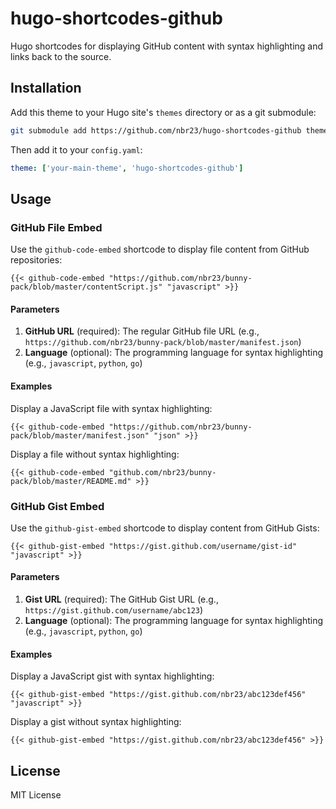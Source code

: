# hugo-shortcodes-github

Hugo shortcodes for displaying GitHub content with syntax highlighting and links back to the source.

## Installation

Add this theme to your Hugo site's `themes` directory or as a git submodule:

```bash
git submodule add https://github.com/nbr23/hugo-shortcodes-github themes/hugo-shortcodes-github
```

Then add it to your `config.yaml`:

```yaml
theme: ['your-main-theme', 'hugo-shortcodes-github']
```

## Usage

### GitHub File Embed

Use the `github-code-embed` shortcode to display file content from GitHub repositories:

```
{{< github-code-embed "https://github.com/nbr23/bunny-pack/blob/master/contentScript.js" "javascript" >}}
```

#### Parameters

1. **GitHub URL** (required): The regular GitHub file URL (e.g., `https://github.com/nbr23/bunny-pack/blob/master/manifest.json`)
2. **Language** (optional): The programming language for syntax highlighting (e.g., `javascript`, `python`, `go`)

#### Examples

Display a JavaScript file with syntax highlighting:
```
{{< github-code-embed "https://github.com/nbr23/bunny-pack/blob/master/manifest.json" "json" >}}
```

Display a file without syntax highlighting:
```
{{< github-code-embed "github.com/nbr23/bunny-pack/blob/master/README.md" >}}
```

### GitHub Gist Embed

Use the `github-gist-embed` shortcode to display content from GitHub Gists:

```
{{< github-gist-embed "https://gist.github.com/username/gist-id" "javascript" >}}
```

#### Parameters

1. **Gist URL** (required): The GitHub Gist URL (e.g., `https://gist.github.com/username/abc123`)
2. **Language** (optional): The programming language for syntax highlighting (e.g., `javascript`, `python`, `go`)

#### Examples

Display a JavaScript gist with syntax highlighting:
```
{{< github-gist-embed "https://gist.github.com/nbr23/abc123def456" "javascript" >}}
```

Display a gist without syntax highlighting:
```
{{< github-gist-embed "https://gist.github.com/nbr23/abc123def456" >}}
```

## License

MIT License
